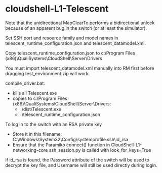 # cloudshell-L1-Telescent

Note that the unidirectional MapClearTo performs a bidirectional unlock because of an apparent bug in the switch (or at least the simulator). 


Set SSH port and resource family and model names in telescent_runtime_configuration.json and telescent_datamodel.xml.


Copy telescent_runtime_configuration.json to c:\Program Files (x86)\QualiSystems\CloudShell\Server\Drivers

You must import telescent_datamodel.xml manually into RM first before dragging test_environment.zip will work. 

compile_driver.bat:
- kills all Telescent.exe 
- copies to c:\Program Files (x86)\QualiSystems\CloudShell\Server\Drivers:
  - .\dist\Telescent.exe 
  - .\telescent_runtime_configuration.json


To log in to the switch with an RSA private key

- Store it in this filename: C:\Windows\System32\Config\systemprofile\.ssh\id_rsa
- Ensure that the Paramiko connect() function in CloudShell-L1-networking-core ssh_session.py is called with look_for_keys=True
 
If id_rsa is found, the Password attribute of the switch will be used to decrypt the key file, and Username will still be used directly during login.
